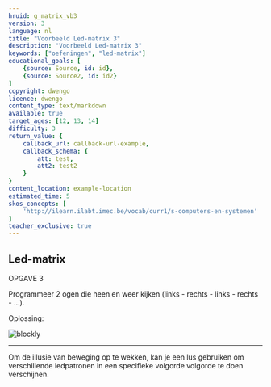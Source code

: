 ```yaml
---
hruid: g_matrix_vb3
version: 3
language: nl
title: "Voorbeeld Led-matrix 3"
description: "Voorbeeld Led-matrix 3"
keywords: ["oefeningen", "led-matrix"]
educational_goals: [
    {source: Source, id: id}, 
    {source: Source2, id: id2}
]
copyright: dwengo
licence: dwengo
content_type: text/markdown
available: true
target_ages: [12, 13, 14]
difficulty: 3
return_value: {
    callback_url: callback-url-example,
    callback_schema: {
        att: test,
        att2: test2
    }
}
content_location: example-location
estimated_time: 5
skos_concepts: [
    'http://ilearn.ilabt.imec.be/vocab/curr1/s-computers-en-systemen'
]
teacher_exclusive: true
---
```

## Led-matrix

OPGAVE 3

Programmeer 2 ogen die heen en weer kijken (links - rechts - links - rechts - ...).

Oplossing:  

![blockly](@learning-object/matrix_m3/nl/3)

***

<div class="alert alert-box alert-success">
Om de illusie van beweging op te wekken, kan je een lus gebruiken om verschillende ledpatronen in een specifieke volgorde volgorde te doen verschijnen.
</div>